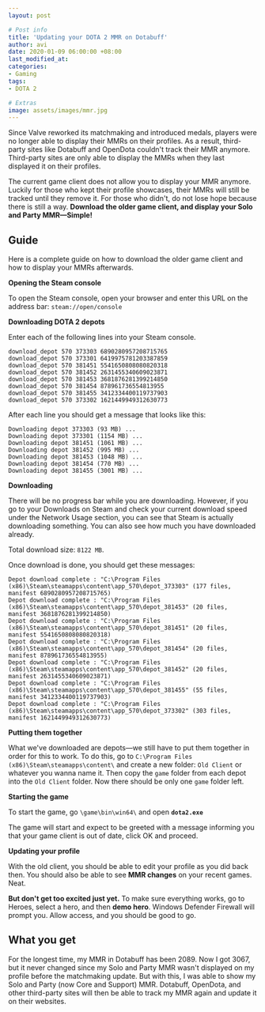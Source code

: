 ```yaml
---
layout: post

# Post info
title: 'Updating your DOTA 2 MMR on Dotabuff'
author: avi
date: 2020-01-09 06:00:00 +08:00
last_modified_at:
categories:
- Gaming
tags:
- DOTA 2

# Extras
image: assets/images/mmr.jpg
---
```


Since Valve reworked its matchmaking and introduced medals, players were no longer able to display their MMRs on their profiles. As a result, third-party sites like Dotabuff and OpenDota couldn't track their MMR anymore. Third-party sites are only able to display the MMRs when they last displayed it on their profiles.

The current game client does not allow you to display your MMR anymore. Luckily for those who kept their profile showcases, their MMRs will still be tracked until they remove it. For those who didn't, do not lose hope because there is still a way. **Download the older game client, and display your Solo and Party MMR—Simple!**

## Guide

Here is a complete guide on how to download the older game client and how to display your MMRs afterwards.

**Opening the Steam console**

To open the Steam console, open your browser and enter this URL on the address bar: `steam://open/console`

**Downloading DOTA 2 depots**

Enter each of the following lines into your Steam console.
```steam
download_depot 570 373303 6890280957208715765
download_depot 570 373301 6419975781203387859
download_depot 570 381451 5541650808080820318
download_depot 570 381452 2631455340609023871
download_depot 570 381453 3681876281399214850
download_depot 570 381454 878961736554813955
download_depot 570 381455 3412334400119737903
download_depot 570 373302 1621449949312630773
```
After each line you should get a message that looks like this:

```steam
Downloading depot 373303 (93 MB) ...
Downloading depot 373301 (1154 MB) ...
Downloading depot 381451 (1061 MB) ...
Downloading depot 381452 (995 MB) ...
Downloading depot 381453 (1048 MB) ...
Downloading depot 381454 (770 MB) ...
Downloading depot 381455 (3001 MB) ...
```

**Downloading**

There will be no progress bar while you are downloading. However, if you go to your Downloads on Steam and check your current download speed under the Network Usage section, you can see that Steam is actually downloading something. You can also see how much you have downloaded already.

Total download size: `8122 MB`.

Once download is done, you should get these messages:

```steam
Depot download complete : "C:\Program Files (x86)\Steam\steamapps\content\app_570\depot_373303" (177 files, manifest 6890280957208715765)
Depot download complete : "C:\Program Files (x86)\Steam\steamapps\content\app_570\depot_381453" (20 files, manifest 3681876281399214850)
Depot download complete : "C:\Program Files (x86)\Steam\steamapps\content\app_570\depot_381451" (20 files, manifest 5541650808080820318)
Depot download complete : "C:\Program Files (x86)\Steam\steamapps\content\app_570\depot_381454" (20 files, manifest 878961736554813955)
Depot download complete : "C:\Program Files (x86)\Steam\steamapps\content\app_570\depot_381452" (20 files, manifest 2631455340609023871)
Depot download complete : "C:\Program Files (x86)\Steam\steamapps\content\app_570\depot_381455" (55 files, manifest 3412334400119737903)
Depot download complete : "C:\Program Files (x86)\Steam\steamapps\content\app_570\depot_373302" (303 files, manifest 1621449949312630773)
```


**Putting them together**


What we've downloaded are depots—we still have to put them together in order for this to work. To do this, go to `C:\Program Files (x86)\Steam\steamapps\content\` and create a new folder: `Old Client` or whatever you wanna name it. Then copy the `game` folder from each depot into the `Old Client` folder. Now there should be only one `game` folder left.

**Starting the game**

To start the game, go `\game\bin\win64\` and open **`dota2.exe`**

The game will start and expect to be greeted with a message informing you that your game client is out of date, click OK and proceed.

**Updating your profile**

With the old client, you should be able to edit your profile as you did back then. You should also be able to see **MMR changes** on your recent games. Neat.

**But don't get too excited just yet.** To make sure everything works, go to Heroes, select a hero, and then **demo hero**. Windows Defender Firewall will prompt you. Allow access, and you should be good to go.


## What you get

For the longest time, my MMR in Dotabuff has been 2089. Now I got 3067, but it never changed since my Solo and Party MMR wasn't displayed on my profile before the matchmaking update. But with this, I was able to show my Solo and Party (now Core and Support) MMR. Dotabuff, OpenDota, and other third-party sites will then be able to track my MMR again and update it on their websites.
